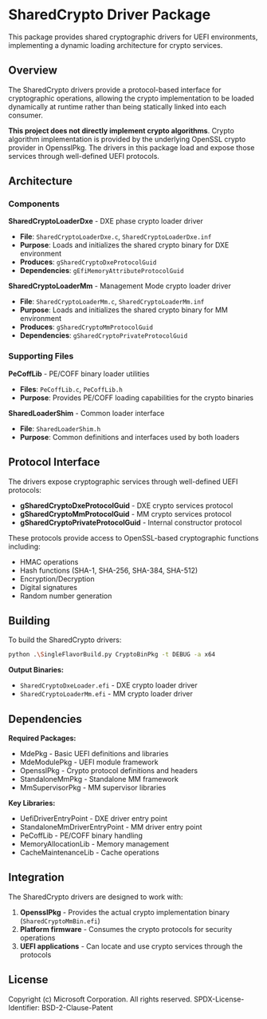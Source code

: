 # SharedCrypto Driver Package

This package provides shared cryptographic drivers for UEFI environments, implementing a dynamic loading architecture for crypto services.

## Overview

The SharedCrypto drivers provide a protocol-based interface for cryptographic operations, allowing the crypto implementation to be loaded dynamically at runtime rather than being statically linked into each consumer.

**This project does not directly implement crypto algorithms**. Crypto algorithm implementation is provided by the underlying OpenSSL crypto provider in OpensslPkg. The drivers in this package load and expose those services through well-defined UEFI protocols.

## Architecture

### Components

**SharedCryptoLoaderDxe** - DXE phase crypto loader driver
- **File**: `SharedCryptoLoaderDxe.c`, `SharedCryptoLoaderDxe.inf`
- **Purpose**: Loads and initializes the shared crypto binary for DXE environment
- **Produces**: `gSharedCryptoDxeProtocolGuid`
- **Dependencies**: `gEfiMemoryAttributeProtocolGuid`

**SharedCryptoLoaderMm** - Management Mode crypto loader driver  
- **File**: `SharedCryptoLoaderMm.c`, `SharedCryptoLoaderMm.inf`
- **Purpose**: Loads and initializes the shared crypto binary for MM environment
- **Produces**: `gSharedCryptoMmProtocolGuid` 
- **Dependencies**: `gSharedCryptoPrivateProtocolGuid`

### Supporting Files

**PeCoffLib** - PE/COFF binary loader utilities
- **Files**: `PeCoffLib.c`, `PeCoffLib.h`
- **Purpose**: Provides PE/COFF loading capabilities for the crypto binaries

**SharedLoaderShim** - Common loader interface
- **File**: `SharedLoaderShim.h`
- **Purpose**: Common definitions and interfaces used by both loaders

## Protocol Interface

The drivers expose cryptographic services through well-defined UEFI protocols:

- **gSharedCryptoDxeProtocolGuid** - DXE crypto services protocol
- **gSharedCryptoMmProtocolGuid** - MM crypto services protocol  
- **gSharedCryptoPrivateProtocolGuid** - Internal constructor protocol

These protocols provide access to OpenSSL-based cryptographic functions including:
- HMAC operations
- Hash functions (SHA-1, SHA-256, SHA-384, SHA-512)
- Encryption/Decryption
- Digital signatures
- Random number generation

## Building

To build the SharedCrypto drivers:

```bash
python .\SingleFlavorBuild.py CryptoBinPkg -t DEBUG -a x64
```

**Output Binaries:**
- `SharedCryptoDxeLoader.efi` - DXE crypto loader driver
- `SharedCryptoLoaderMm.efi` - MM crypto loader driver

## Dependencies

**Required Packages:**
- MdePkg - Basic UEFI definitions and libraries
- MdeModulePkg - UEFI module framework  
- OpensslPkg - Crypto protocol definitions and headers
- StandaloneMmPkg - Standalone MM framework
- MmSupervisorPkg - MM supervisor libraries

**Key Libraries:**
- UefiDriverEntryPoint - DXE driver entry point
- StandaloneMmDriverEntryPoint - MM driver entry point
- PeCoffLib - PE/COFF binary handling
- MemoryAllocationLib - Memory management
- CacheMaintenanceLib - Cache operations

## Integration

The SharedCrypto drivers are designed to work with:

1. **OpensslPkg** - Provides the actual crypto implementation binary (`SharedCryptoMmBin.efi`)
2. **Platform firmware** - Consumes the crypto protocols for security operations
3. **UEFI applications** - Can locate and use crypto services through the protocols

## License

Copyright (c) Microsoft Corporation. All rights reserved.
SPDX-License-Identifier: BSD-2-Clause-Patent
